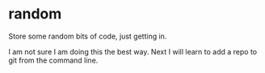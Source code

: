 # random
Store some random bits of code, just getting in.

 I am not sure I am doing this the best way.
 Next I will learn to add a repo to git from the command line.


